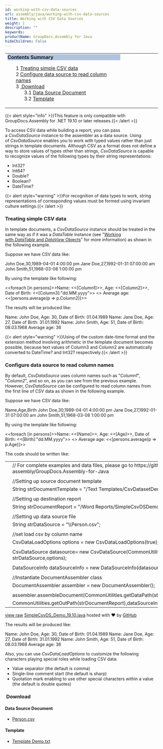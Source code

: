 ```yaml
---
id: working-with-csv-data-sources
url: assembly/java/working-with-csv-data-sources
title: Working with CSV Data Sources
weight: 1
description: ""
keywords: 
productName: GroupDocs.Assembly for Java
hideChildren: False
---
```

<table class="sectionMacro" border="0" cellpadding="5" cellspacing="0" width="100%"><tbody><tr><td valign="top" width="50%"><div class="panel" style="border-top-width: 1px; border-right-width: 1px; border-bottom-width: 1px; border-left-width: 1px;"><div class="panelHeader" style="border-bottom-width: 1px; background-color: rgb(176, 196, 222);"><b>Contents Summary</b></div><div class="panelContent"><style type="text/css">div.rbtoc1593026733542 { padding-top: 0px; padding-right: 0px; padding-bottom: 0px; padding-left: 0px; }div.rbtoc1593026733542 ul { list-style-type: none; list-style-image: none; margin-left: 0px; }div.rbtoc1593026733542 li { margin-left: 0px; padding-left: 0px; }</style><div class="toc rbtoc1593026733542"><ul class="toc-indentation"><li><span class="TOCOutline">1</span> <a href="#WorkingwithCSVDataSources-TreatingsimpleCSVdata"><span>Treating simple CSV data</span></a></li><li><span class="TOCOutline">2</span> <a href="#WorkingwithCSVDataSources-Configuredatasourcetoreadcolumnnames">Configure data source to read column names</a></li><li><span class="TOCOutline">3</span> <a href="#WorkingwithCSVDataSources-Download">&nbsp;Download</a><ul class="toc-indentation"><li><span class="TOCOutline">3.1</span> <a href="#WorkingwithCSVDataSources-DataSourceDocument">Data Source Document</a></li><li><span class="TOCOutline">3.2</span> <a href="#WorkingwithCSVDataSources-Template">Template</a></li></ul></li></ul></div></div></div></td><td valign="top" width="15%">&nbsp;</td></tr></tbody></table>

{{< alert style="info" >}}This feature is only compatible with GroupDocs.Assembly for .NET 19.10 or later releases.{{< /alert >}}

To access CSV data while building a report, you can pass a *CsvDataSource* instance to the assembler as a data source. Using of *CsvDataSource* enables you to work with typed values rather than just strings in template documents. Although CSV as a format does not define a way to store values of types other than strings, *CsvDataSource* is capable to recognize values of the following types by their string representations:

*   Int32?
*   Int64?
*   Double?
*   Boolean?
*   DateTime?

{{< alert style="warning" >}}For recognition of data types to work, string representations of corresponding values must be formed using invariant culture settings.{{< /alert >}}

### Treating simple CSV data

In template documents, a *CsvDataSource* instance should be treated in the same way as if it was a *DataTable* instance (see "[Working with *DataTable* and *DataView* Objects](https://docs.groupdocs.com/display/assemblyjava/Template+Syntax+-+Part+1+of+2#TemplateSyntax-Part1of2-DataTableObjects)" for more information) as shown in the following example.

Suppose we have CSV data like:

John Doe,30,1989-04-01 4:00:00 pm
Jane Doe,27,1992-01-31 07:00:00 am
John Smith,51,1968-03-08 1:00:00 pm

By using the template like following:

  

<<foreach \[in persons\]>>Name: <<\[Column1\]>>, Age: <<\[Column2\]>>, Date
of Birth: <<\[Column3\]:"dd.MM.yyyy">>
<</foreach>>
Average age: <<\[persons.average(p => p.Column2)\]>>

  

The results will be produced like:

Name: John Doe, Age: 30, Date of Birth: 01.04.1989
Name: Jane Doe, Age: 27, Date of Birth: 31.01.1992
Name: John Smith, Age: 51, Date of Birth: 08.03.1968
Average age: 36

{{< alert style="warning" >}}Using of the custom date-time format and the extension method involving arithmetic in the template document becomes possible, because text values of Column3 and Column2 are automatically converted to DateTime? and Int32? respectively.{{< /alert >}}

### Configure data source to read column names

By default, *CsvDataSource* uses column names such as "*Column1*", "*Column2*", and so on, as you can see from the previous example. However, *CsvDataSource* can be configured to read column names from the first line of CSV data as shown in the following example.

Suppose we have CSV data like:

Name,Age,Birth
John Doe,30,1989-04-01 4:00:00 pm
Jane Doe,27,1992-01-31 07:00:00 am
John Smith,51,1968-03-08 1:00:00 pm

By using the template like following:

<<foreach \[in persons\]>>Name: <<\[Name\]>>, Age: <<\[Age\]>>, Date of
Birth: <<\[Birth\]:"dd.MM.yyyy">>
<</foreach>>
Average age: <<\[persons.average(p => p.Age)\]>>

The code should be written like:

<table class="highlight tab-size js-file-line-container" data-tab-size="8" data-paste-markdown-skip=""><tbody><tr><td id="file-simplecsvds_demo_19-10-java-L1" class="blob-num js-line-number" data-line-number="1"></td><td id="file-simplecsvds_demo_19-10-java-LC1" class="blob-code blob-code-inner js-file-line"><span class="pl-c"><span class="pl-c">//</span> For complete examples and data files, please go to https://github.com/groupdocs-assembly/GroupDocs.Assembly-for-Java</span></td></tr><tr><td id="file-simplecsvds_demo_19-10-java-L2" class="blob-num js-line-number" data-line-number="2"></td><td id="file-simplecsvds_demo_19-10-java-LC2" class="blob-code blob-code-inner js-file-line"></td></tr><tr><td id="file-simplecsvds_demo_19-10-java-L3" class="blob-num js-line-number" data-line-number="3"></td><td id="file-simplecsvds_demo_19-10-java-LC3" class="blob-code blob-code-inner js-file-line"><span class="pl-c"><span class="pl-c">//</span>Setting up source document template</span></td></tr><tr><td id="file-simplecsvds_demo_19-10-java-L4" class="blob-num js-line-number" data-line-number="4"></td><td id="file-simplecsvds_demo_19-10-java-LC4" class="blob-code blob-code-inner js-file-line"><span class="pl-smi">String</span> strDocumentTemplate <span class="pl-k">=</span> <span class="pl-s"><span class="pl-pds">"</span>/Text Templates/CsvDatasetDemo.txt<span class="pl-pds">"</span></span>;</td></tr><tr><td id="file-simplecsvds_demo_19-10-java-L5" class="blob-num js-line-number" data-line-number="5"></td><td id="file-simplecsvds_demo_19-10-java-LC5" class="blob-code blob-code-inner js-file-line"></td></tr><tr><td id="file-simplecsvds_demo_19-10-java-L6" class="blob-num js-line-number" data-line-number="6"></td><td id="file-simplecsvds_demo_19-10-java-LC6" class="blob-code blob-code-inner js-file-line"><span class="pl-c"><span class="pl-c">//</span>Setting up destination report</span></td></tr><tr><td id="file-simplecsvds_demo_19-10-java-L7" class="blob-num js-line-number" data-line-number="7"></td><td id="file-simplecsvds_demo_19-10-java-LC7" class="blob-code blob-code-inner js-file-line"><span class="pl-smi">String</span> strDocumentReport <span class="pl-k">=</span> <span class="pl-s"><span class="pl-pds">"</span>/Word Reports/SimpleCsvDSDemo Out.docx<span class="pl-pds">"</span></span>;</td></tr><tr><td id="file-simplecsvds_demo_19-10-java-L8" class="blob-num js-line-number" data-line-number="8"></td><td id="file-simplecsvds_demo_19-10-java-LC8" class="blob-code blob-code-inner js-file-line"></td></tr><tr><td id="file-simplecsvds_demo_19-10-java-L9" class="blob-num js-line-number" data-line-number="9"></td><td id="file-simplecsvds_demo_19-10-java-LC9" class="blob-code blob-code-inner js-file-line"><span class="pl-c"><span class="pl-c">//</span>Setting up data source file</span></td></tr><tr><td id="file-simplecsvds_demo_19-10-java-L10" class="blob-num js-line-number" data-line-number="10"></td><td id="file-simplecsvds_demo_19-10-java-LC10" class="blob-code blob-code-inner js-file-line"><span class="pl-smi">String</span> strDataSource <span class="pl-k">=</span> <span class="pl-s"><span class="pl-pds">"</span><span class="pl-cce">\\</span>Person.csv<span class="pl-pds">"</span></span>;</td></tr><tr><td id="file-simplecsvds_demo_19-10-java-L11" class="blob-num js-line-number" data-line-number="11"></td><td id="file-simplecsvds_demo_19-10-java-LC11" class="blob-code blob-code-inner js-file-line"></td></tr><tr><td id="file-simplecsvds_demo_19-10-java-L12" class="blob-num js-line-number" data-line-number="12"></td><td id="file-simplecsvds_demo_19-10-java-LC12" class="blob-code blob-code-inner js-file-line"><span class="pl-c"><span class="pl-c">//</span>set load csv by column name</span></td></tr><tr><td id="file-simplecsvds_demo_19-10-java-L13" class="blob-num js-line-number" data-line-number="13"></td><td id="file-simplecsvds_demo_19-10-java-LC13" class="blob-code blob-code-inner js-file-line"><span class="pl-smi">CsvDataLoadOptions</span> options <span class="pl-k">=</span> <span class="pl-k">new</span> <span class="pl-smi">CsvDataLoadOptions</span>(<span class="pl-c1">true</span>);</td></tr><tr><td id="file-simplecsvds_demo_19-10-java-L14" class="blob-num js-line-number" data-line-number="14"></td><td id="file-simplecsvds_demo_19-10-java-LC14" class="blob-code blob-code-inner js-file-line"></td></tr><tr><td id="file-simplecsvds_demo_19-10-java-L15" class="blob-num js-line-number" data-line-number="15"></td><td id="file-simplecsvds_demo_19-10-java-LC15" class="blob-code blob-code-inner js-file-line"><span class="pl-smi">CsvDataSource</span> datasource<span class="pl-k">=</span> <span class="pl-k">new</span> <span class="pl-smi">CsvDataSource</span>(<span class="pl-smi">CommonUtilities</span><span class="pl-k">.</span>excelDataFile <span class="pl-k">+</span> strDataSource,options);</td></tr><tr><td id="file-simplecsvds_demo_19-10-java-L16" class="blob-num js-line-number" data-line-number="16"></td><td id="file-simplecsvds_demo_19-10-java-LC16" class="blob-code blob-code-inner js-file-line"></td></tr><tr><td id="file-simplecsvds_demo_19-10-java-L17" class="blob-num js-line-number" data-line-number="17"></td><td id="file-simplecsvds_demo_19-10-java-LC17" class="blob-code blob-code-inner js-file-line"><span class="pl-smi">DataSourceInfo</span> dataSourceInfo <span class="pl-k">=</span> <span class="pl-k">new</span> <span class="pl-smi">DataSourceInfo</span>(datasource,<span class="pl-s"><span class="pl-pds">"</span>persons<span class="pl-pds">"</span></span>);</td></tr><tr><td id="file-simplecsvds_demo_19-10-java-L18" class="blob-num js-line-number" data-line-number="18"></td><td id="file-simplecsvds_demo_19-10-java-LC18" class="blob-code blob-code-inner js-file-line"></td></tr><tr><td id="file-simplecsvds_demo_19-10-java-L19" class="blob-num js-line-number" data-line-number="19"></td><td id="file-simplecsvds_demo_19-10-java-LC19" class="blob-code blob-code-inner js-file-line"><span class="pl-c"><span class="pl-c">//</span>Instantiate DocumentAssembler class</span></td></tr><tr><td id="file-simplecsvds_demo_19-10-java-L20" class="blob-num js-line-number" data-line-number="20"></td><td id="file-simplecsvds_demo_19-10-java-LC20" class="blob-code blob-code-inner js-file-line"><span class="pl-smi">DocumentAssembler</span> assembler <span class="pl-k">=</span> <span class="pl-k">new</span> <span class="pl-smi">DocumentAssembler</span>();</td></tr><tr><td id="file-simplecsvds_demo_19-10-java-L21" class="blob-num js-line-number" data-line-number="21"></td><td id="file-simplecsvds_demo_19-10-java-LC21" class="blob-code blob-code-inner js-file-line"></td></tr><tr><td id="file-simplecsvds_demo_19-10-java-L22" class="blob-num js-line-number" data-line-number="22"></td><td id="file-simplecsvds_demo_19-10-java-LC22" class="blob-code blob-code-inner js-file-line">assembler<span class="pl-k">.</span>assembleDocument(<span class="pl-smi">CommonUtilities</span><span class="pl-k">.</span>getDataPath(strDocumentTemplate),</td></tr><tr><td id="file-simplecsvds_demo_19-10-java-L23" class="blob-num js-line-number" data-line-number="23"></td><td id="file-simplecsvds_demo_19-10-java-LC23" class="blob-code blob-code-inner js-file-line"><span class="pl-smi">CommonUtilities</span><span class="pl-k">.</span>getOutPath(strDocumentReport),dataSourceInfo);</td></tr></tbody></table>

[view raw](https://gist.github.com/GroupDocsGists/ecbe5e7331f08a3f0bccd81a1ef57995/raw/0af1bfaf1c09cb31563f8f9d8d94eeb618f8a49b/SimpleCsvDS_Demo_19.10.java) [SimpleCsvDS\_Demo\_19.10.java](https://gist.github.com/GroupDocsGists/ecbe5e7331f08a3f0bccd81a1ef57995#file-simplecsvds_demo_19-10-java) hosted with ❤ by [GitHub](https://github.com)

The results will be produced like:

Name: John Doe, Age: 30, Date of Birth: 01.04.1989
Name: Jane Doe, Age: 27, Date of Birth: 31.01.1992
Name: John Smith, Age: 51, Date of Birth: 08.03.1968
Average age: 36

Also, you can use *CsvDataLoadOptions* to customize the following characters playing special roles while loading CSV data:

*   Value separator (the default is comma)
*   Single-line comment start (the default is sharp)
*   Quotation mark enabling to use other special characters within a value (the default is double quotes)

###  Download

#### Data Source Document

*   [Person.csv](https://github.com/groupdocs-assembly/GroupDocs.Assembly-for-.NET/blob/master/Examples/Data/Data%20Sources/XML%20DataSource/Managers.xml?raw=true)

#### Template

*   [Template Demo.txt](attachments/85819665/85917712.txt)
